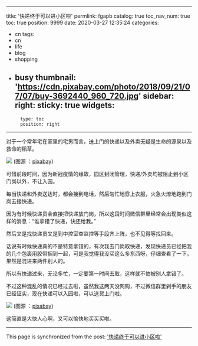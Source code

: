 
---
title: '快递终于可以进小区啦'
permlink: fgapb
catalog: true
toc_nav_num: true
toc: true
position: 9999
date: 2020-03-27 12:35:24
categories:
- cn
tags:
- cn
- life
- blog
- shopping
- busy
thumbnail: 'https://cdn.pixabay.com/photo/2018/09/21/07/07/buy-3692440_960_720.jpg'
sidebar:
    right:
        sticky: true
widgets:
    -
        type: toc
        position: right
---


对于一个常年宅在家里的宅男而言，送上门的快递以及外卖无疑是生命的源泉以及救命的稻草。

![](https://cdn.pixabay.com/photo/2018/09/21/07/07/buy-3692440_960_720.jpg)
(图源 ：[pixabay](https://pixabay.com/))

可惜前段时间，因为新冠疫情的缘故，园区封闭管理，快递/外卖均被阻止到小区门岗以外，不让入园。

每当快递和外卖送达时，都会接到电话，然后匆忙地穿上衣服，火急火燎地跑到门岗去接快递。

因为有时候快递员会直接把快递放门岗，所以这段时间微信群里经常会出现类似这样的消息：“谁拿错了快递，快还给我。”

然后又是找快递员又是到中控室查监控等手段齐上阵，也不见得等找回来。

话说有时候快递真的不是特意拿错的，有次我去门岗取快递，发现快递员已经把我的几个包裹用胶带捆到一起，可是我觉得我没买这么多东西呀，仔细查看了一下，果然是混进来两件别人的。

所以有快递过来，无论多忙，一定要第一时间去取，这样就不怕被别人拿错了。

不过这种混乱的情况已经过去啦，虽然我这两天没网购，不过微信群里剁手的朋友已经证实，现在快递可以入园啦，可以送货上门啦。

![](https://cdn.pixabay.com/photo/2014/07/27/09/42/e-commerce-402822_960_720.jpg)
(图源 ：[pixabay](https://pixabay.com/))

这简直是大快人心啊，又可以愉快地买买买啦。

- - -

This page is synchronized from the post: ['快递终于可以进小区啦'](https://steemit.com/@oflyhigh/fgapb)
